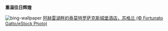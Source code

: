 
**重温往日辉煌**

![bing-wallpaper](https://www.bing.com/th?id=OHR.Trossachs_ZH-CN9299955040_1920x1080.jpg)
[阿赫雷湖畔的泰莫特罗萨克斯城堡酒店，苏格兰 (© Fortunato Gatto/eStock Photo)](https://www.bing.com/search?q=%E8%8B%8F%E6%A0%BC%E5%85%B0%E6%96%AF%E7%89%B9%E7%81%B5%E5%8C%BA&amp;form=hpcapt&amp;mkt=zh-cn)
  